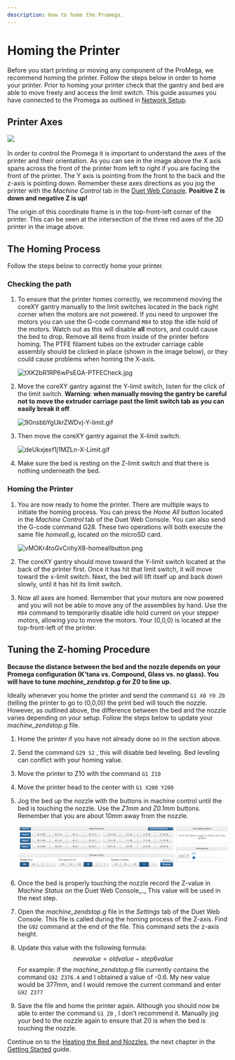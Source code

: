 ```yaml
---
description: How to home the Promega.
---
```


# Homing the Printer

Before you start printing or moving any component of the ProMega, we recommend homing the printer. Follow the steps below in order to home your printer. Prior to homing your printer check that the gantry and bed are able to move freely and access the limit switch. This guide assumes you have connected to the Promega as outlined in [Network Setup](network-setup.md).

## Printer Axes

![](../.gitbook/assets/promegacoordinateaxes.jpg)

In order to control the Promega it is important to understand the axes of the printer and their orientation. As you can see in the image above the X axis spans across the front of the printer from left to right if you are facing the front of the printer. The Y axis is pointing from the front to the back and the z-axis is pointing down. Remember these axes directions as you jog the printer with the _Machine Control_ tab in the [Duet Web Console](https://m3d.gitbook.io/promega-docs/getting-started/accessing-web-interface). **Positive Z is down and negative Z is up!**

The origin of this coordinate frame is in the top-front-left corner of the printer. This can be seen at the intersection of the three red axes of the 3D printer in the image above.

## The Homing Process

Follow the steps below to correctly home your printer.

### Checking the path

1. To ensure that the printer homes correctly, we recommend moving the coreXY gantry manually to the limit switches located in the back right corner when the motors are not powered. If you need to unpower the motors you can use the G-code command `M84` to stop the idle hold of the motors. Watch out as this will disable **all** motors, and could cause the bed to drop. Remove all items from inside of the printer before homing. The PTFE filament tubes on the extruder carriage cable assembly should be clicked in place \(shown in the image below\), or they could cause problems when homing the X-axis.

   ![tXK2bR1RP6wPsEGA-PTFECheck.jpg](../.gitbook/assets/txk2br1rp6wpsega-ptfecheck.jpg)

2. Move the coreXY gantry against the Y-limit switch, listen for the click of the limit switch. **Warning: when manually moving the gantry be careful not to move the extruder carriage past the limit switch tab as you can easily break it off**.

   ![90nsbbYgUkrZWDvj-Y-limit.gif](../.gitbook/assets/90nsbbygukrzwdvj-y-limit.gif)

3. Then move the coreXY gantry against the X-limit switch.

   ![deUkxjexf1j1MZLn-X-Limit.gif](../.gitbook/assets/deukxjexf1j1mzln-x-limit.gif)

4. Make sure the bed is resting on the Z-limit switch and that there is nothing underneath the bed.

### Homing the Printer

1. You are now ready to home the printer. There are multiple ways to initiate the homing process. You can press the _Home All_ button located in the _Machine Control_ tab of the Duet Web Console. You can also send the G-code command G28. These two operations will both execute the same file _homeall.g_, located on the microSD card.

   ![vMOKr4toGvCnhyX8-homeallbutton.png](../.gitbook/assets/vmokr4togvcnhyx8-homeallbutton.png)

2. The coreXY gantry should move toward the Y-limit switch located at the back of the printer first. Once it has hit that limit switch, it will move toward the x-limit switch. Next, the bed will lift itself up and back down slowly, until it has hit its limit switch.
3. Now all axes are homed. Remember that your motors are now powered and you will not be able to move any of the assemblies by hand. Use the `M84` command to temporarily disable idle hold current on your stepper motors, allowing you to move the motors. Your \(0,0,0\) is located at the top-front-left of the printer. 

## Tuning the Z-homing Procedure

**Because the distance between the bed and the nozzle depends on your Promega configuration \(K'tana vs. Compound, Glass vs. no glass\). You will have to tune** _**machine\_zendstop.g**_ **for Z0 to line up.**

Ideally whenever you home the printer and send the command `G1 X0 Y0 Z0` \(telling the printer to go to \(0,0,0\)\) the print bed will touch the nozzle. However, as outlined above, the difference between the bed and the nozzle varies depending on your setup. Follow the steps below to update your _machine\_zendstop.g_ file.

1. Home the printer if you have not already done so in the section above.
2. Send the command `G29 S2` , this will disable bed leveling. Bed leveling can conflict with your homing value.
3. Move the printer to Z10 with the command `G1 Z10`
4. Move the printer head to the center with `G1 X200 Y200`
5. Jog the bed up the nozzle with the buttons in machine control until the bed is touching the nozzle. Use the _Z1mm_ and _Z0.1mm_ buttons. Remember that you are about 10mm away from the nozzle.

   ![](../.gitbook/assets/machinecontrol-1.png)

6. Once the bed is properly touching the nozzle record the Z-value in _Machine Status_ on the Duet Web Console_._ This value will be used in the next step.
7. Open the _machine\_zendstop.g_ file in the _Settings_ tab of the Duet Web Console. This file is called during the homing process of the Z-axis. Find the `G92` command at the end of the file. This command sets the z-axis height.
8. Update this value with the following formula:  $$new value = old value - step6value$$  For example: if the _machine\_zendstop.g_ file currently contains the command  `G92 Z376.4` and I obtained a value of -0.6. My new value would be 377mm, and I would remove the current command and enter `G92 Z377`
9. Save the file and home the printer again. Although you should now be able to enter the command `G1 Z0` , I don't recommend it. Manually jog your bed to the nozzle again to ensure that Z0 is when the bed is touching the nozzle.

Continue on to the [Heating the Bed and Nozzles](https://m3d.gitbook.io/promega-docs/getting-started/heating-the-bed-and-nozzles), the next chapter in the [Getting Started](https://m3d.gitbook.io/promega-docs/getting-started) guide.

